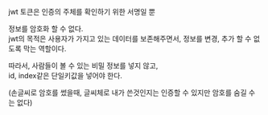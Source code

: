jwt 토큰은 인증의 주체를 확인하기 위한 서명일 뿐

정보를 암호화 할 수 없다.  
jwt의 목적은 사용자가 가지고 있는 데이터를 보존해주면서, 정보를 변경, 추가 할 수 없도록 막는 역할이다.

따라서, 사람들이 볼 수 있는 비밀 정보를 넣지 않고,  
id, index같은 단일키값을 넣어야 한다.

(손글씨로 암호를 썼을때, 글씨체로 내가 쓴것인지는 인증할 수 있지만 암호를 숨길 수 는 없다)
